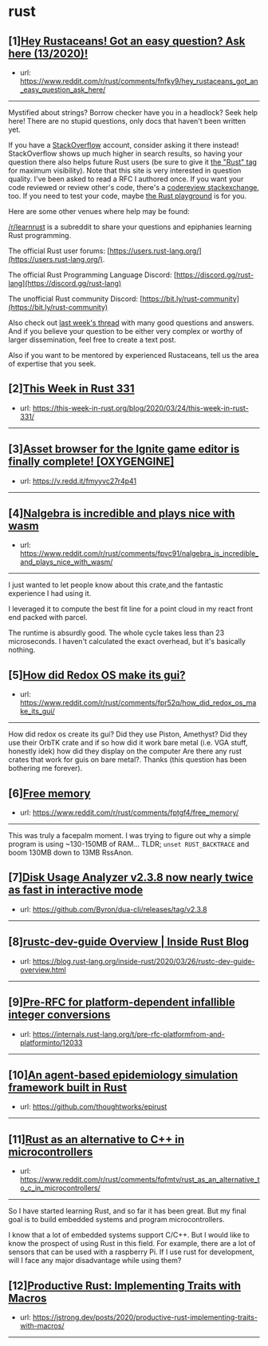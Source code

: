 # rust
## [1][Hey Rustaceans! Got an easy question? Ask here (13/2020)!](https://www.reddit.com/r/rust/comments/fnfky9/hey_rustaceans_got_an_easy_question_ask_here/)
- url: https://www.reddit.com/r/rust/comments/fnfky9/hey_rustaceans_got_an_easy_question_ask_here/
---
Mystified about strings? Borrow checker have you in a headlock? Seek help here! There are no stupid questions, only docs that haven't been written yet.

If you have a [StackOverflow](http://stackoverflow.com/) account, consider asking it there instead! StackOverflow shows up much higher in search results, so having your question there also helps future Rust users (be sure to give it [the "Rust" tag](http://stackoverflow.com/questions/tagged/rust) for maximum visibility). Note that this site is very interested in question quality. I've been asked to read a RFC I authored once. If you want your code reviewed or review other's code, there's a [codereview stackexchange](https://codereview.stackexchange.com/questions/tagged/rust), too. If you need to test your code, maybe [the Rust playground](https://play.rust-lang.org) is for you.

Here are some other venues where help may be found:

[/r/learnrust](https://www.reddit.com/r/learnrust) is a subreddit to share your questions and epiphanies learning Rust programming.

The official Rust user forums: [https://users.rust-lang.org/](https://users.rust-lang.org/).

The official Rust Programming Language Discord: [https://discord.gg/rust-lang](https://discord.gg/rust-lang)

The unofficial Rust community Discord: [https://bit.ly/rust-community](https://bit.ly/rust-community)

Also check out [last week's thread](https://reddit.com/r/rust/comments/fjef12/hey_rustaceans_got_an_easy_question_ask_here/) with many good questions and answers. And if you believe your question to be either very complex or worthy of larger dissemination, feel free to create a text post.

Also if you want to be mentored by experienced Rustaceans, tell us the area of expertise that you seek.
## [2][This Week in Rust 331](https://www.reddit.com/r/rust/comments/fp9z5t/this_week_in_rust_331/)
- url: https://this-week-in-rust.org/blog/2020/03/24/this-week-in-rust-331/
---

## [3][Asset browser for the Ignite game editor is finally complete! [OXYGENGINE]](https://www.reddit.com/r/rust/comments/fppdt6/asset_browser_for_the_ignite_game_editor_is/)
- url: https://v.redd.it/fmyyvc27r4p41
---

## [4][Nalgebra is incredible and plays nice with wasm](https://www.reddit.com/r/rust/comments/fpvc91/nalgebra_is_incredible_and_plays_nice_with_wasm/)
- url: https://www.reddit.com/r/rust/comments/fpvc91/nalgebra_is_incredible_and_plays_nice_with_wasm/
---
I just wanted to let people know about this crate,and the fantastic experience I had using it. 

I leveraged it to compute the best fit line for a point cloud in my react front end packed with parcel. 

The runtime is absurdly good. The whole cycle takes less than 23 microseconds. I haven't calculated the exact overhead, but it's basically nothing.
## [5][How did Redox OS make its gui?](https://www.reddit.com/r/rust/comments/fpr52q/how_did_redox_os_make_its_gui/)
- url: https://www.reddit.com/r/rust/comments/fpr52q/how_did_redox_os_make_its_gui/
---
How did redox os create its gui? Did they use Piston, Amethyst? Did they use their OrbTK crate and if so how did it work bare metal (i.e. VGA stuff, honestly idek) how did they display on the computer Are there any rust crates that work for guis on bare metal?. Thanks (this question has been bothering me forever).
## [6][Free memory](https://www.reddit.com/r/rust/comments/fptgf4/free_memory/)
- url: https://www.reddit.com/r/rust/comments/fptgf4/free_memory/
---
This was truly a facepalm moment. I was trying to figure out why a simple program is using ~130-150MB of RAM...
TLDR; `unset RUST_BACKTRACE` and boom 130MB down to 13MB RssAnon.
## [7][Disk Usage Analyzer v2.3.8 now nearly twice as fast in interactive mode](https://www.reddit.com/r/rust/comments/fppfrd/disk_usage_analyzer_v238_now_nearly_twice_as_fast/)
- url: https://github.com/Byron/dua-cli/releases/tag/v2.3.8
---

## [8][rustc-dev-guide Overview | Inside Rust Blog](https://www.reddit.com/r/rust/comments/fpsnw9/rustcdevguide_overview_inside_rust_blog/)
- url: https://blog.rust-lang.org/inside-rust/2020/03/26/rustc-dev-guide-overview.html
---

## [9][Pre-RFC for platform-dependent infallible integer conversions](https://www.reddit.com/r/rust/comments/fpr3jh/prerfc_for_platformdependent_infallible_integer/)
- url: https://internals.rust-lang.org/t/pre-rfc-platformfrom-and-platforminto/12033
---

## [10][An agent-based epidemiology simulation framework built in Rust](https://www.reddit.com/r/rust/comments/fpu6d7/an_agentbased_epidemiology_simulation_framework/)
- url: https://github.com/thoughtworks/epirust
---

## [11][Rust as an alternative to C++ in microcontrollers](https://www.reddit.com/r/rust/comments/fpfmtv/rust_as_an_alternative_to_c_in_microcontrollers/)
- url: https://www.reddit.com/r/rust/comments/fpfmtv/rust_as_an_alternative_to_c_in_microcontrollers/
---
So I have started learning Rust, and so far it has been great. But my final goal is to build embedded systems and program microcontrollers.

I know that a lot of embedded systems support C/C++. But I would like to know the prospect of using Rust in this field.
For example, there are a lot of sensors that can be used with a raspberry Pi. If I use rust for development, will I face any major disadvantage while using them?
## [12][Productive Rust: Implementing Traits with Macros](https://www.reddit.com/r/rust/comments/fpt9ms/productive_rust_implementing_traits_with_macros/)
- url: https://jstrong.dev/posts/2020/productive-rust-implementing-traits-with-macros/
---

